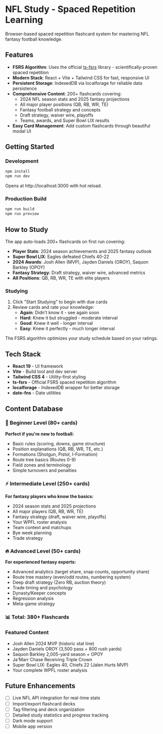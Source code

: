 # NFL Study - Spaced Repetition Learning

Browser-based spaced repetition flashcard system for mastering NFL fantasy football knowledge.

## Features

- **FSRS Algorithm**: Uses the official [ts-fsrs](https://github.com/open-spaced-repetition/ts-fsrs) library - scientifically-proven spaced repetition
- **Modern Stack**: React + Vite + Tailwind CSS for fast, responsive UI
- **Persistent Storage**: IndexedDB via localforage for reliable data persistence
- **Comprehensive Content**: 200+ flashcards covering:
  - 2024 NFL season stats and 2025 fantasy projections
  - All major player positions (QB, RB, WR, TE)
  - Fantasy football strategy and concepts
  - Draft strategy, waiver wire, playoffs
  - Teams, awards, and Super Bowl LIX results
- **Easy Card Management**: Add custom flashcards through beautiful modal UI

## Getting Started

### Development

```bash
npm install
npm run dev
```

Opens at http://localhost:3000 with hot reload.

### Production Build

```bash
npm run build
npm run preview
```

## How to Study

The app auto-loads 200+ flashcards on first run covering:
- **Player Stats**: 2024 season achievements and 2025 fantasy outlook
- **Super Bowl LIX**: Eagles defeated Chiefs 40-22
- **2024 Awards**: Josh Allen (MVP), Jayden Daniels (OROY), Saquon Barkley (OPOY)
- **Fantasy Strategy**: Draft strategy, waiver wire, advanced metrics
- **All Positions**: QB, RB, WR, TE with elite players

### Studying

1. Click "Start Studying" to begin with due cards
2. Review cards and rate your knowledge:
   - **Again**: Didn't know it - see again soon
   - **Hard**: Knew it but struggled - moderate interval
   - **Good**: Knew it well - longer interval
   - **Easy**: Knew it perfectly - much longer interval

The FSRS algorithm optimizes your study schedule based on your ratings.

## Tech Stack

- **React 19** - UI framework
- **Vite** - Build tool and dev server
- **Tailwind CSS 4** - Utility-first styling
- **ts-fsrs** - Official FSRS spaced repetition algorithm
- **localforage** - IndexedDB wrapper for better storage
- **date-fns** - Date utilities

## Content Database

### 🌱 Beginner Level (80+ cards)
**Perfect if you're new to football:**
- Basic rules (scoring, downs, game structure)
- Position explanations (QB, RB, WR, TE, etc.)
- Formations (Shotgun, Pistol, I-Formation)
- Route tree basics (Routes 0-9)
- Field zones and terminology
- Simple turnovers and penalties

### ⚡ Intermediate Level (250+ cards)
**For fantasy players who know the basics:**
- 2024 season stats and 2025 projections
- All major players (QB, RB, WR, TE)
- Fantasy strategy (draft, waiver wire, playoffs)
- Your WPFL roster analysis
- Team context and matchups
- Bye week planning
- Trade strategy

### 🔥 Advanced Level (50+ cards)
**For experienced fantasy experts:**
- Advanced analytics (target share, snap counts, opportunity share)
- Route tree mastery (even/odd routes, numbering system)
- Deep draft strategy (Zero RB, auction theory)
- Trade timing and psychology
- Dynasty/Keeper concepts
- Regression analysis
- Meta-game strategy

### 📊 Total: 380+ Flashcards

### Featured Content
- Josh Allen 2024 MVP (historic stat line)
- Jayden Daniels OROY (3,500 pass + 800 rush yards)
- Saquon Barkley 2,005-yard season + OPOY
- Ja'Marr Chase Receiving Triple Crown
- Super Bowl LIX: Eagles 40, Chiefs 22 (Jalen Hurts MVP)
- Your complete WPFL roster analysis

## Future Enhancements

- [ ] Live NFL API integration for real-time stats
- [ ] Import/export flashcard decks
- [ ] Tag filtering and deck organization
- [ ] Detailed study statistics and progress tracking
- [ ] Dark mode support
- [ ] Mobile app version
